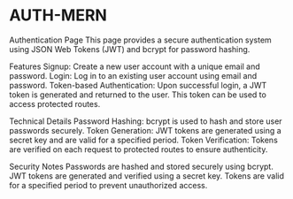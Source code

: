 # AUTH-MERN

Authentication Page
This page provides a secure authentication system using JSON Web Tokens (JWT) and bcrypt for password hashing.

Features
Signup: Create a new user account with a unique email and password.
Login: Log in to an existing user account using email and password.
Token-based Authentication: Upon successful login, a JWT token is generated and returned to the user. This token can be used to access protected routes.

Technical Details
Password Hashing: bcrypt is used to hash and store user passwords securely.
Token Generation: JWT tokens are generated using a secret key and are valid for a specified period.
Token Verification: Tokens are verified on each request to protected routes to ensure authenticity.

Security Notes
Passwords are hashed and stored securely using bcrypt.
JWT tokens are generated and verified using a secret key.
Tokens are valid for a specified period to prevent unauthorized access.
